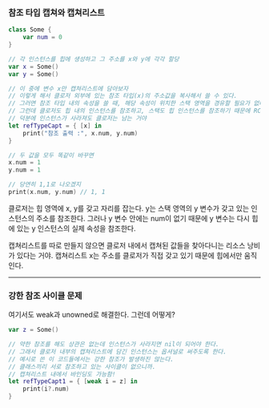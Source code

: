 ### 참조 타입 캡쳐와 캡쳐리스트

```swift
class Some {
    var num = 0
}

// 각 인스턴스를 힙에 생성하고 그 주소를 x와 y에 각각 할당
var x = Some()
var y = Some()

// 이 중에 변수 x만 캡쳐리스트에 담아보자
// 이렇게 해서 클로저 외부에 있는 참조 타입(x)의 주소값을 복사해서 쓸 수 있다.
// 그러면 참조 타입 내의 속성을 쓸 때, 해당 속성이 위치한 스택 영역을 경유할 필요가 없다.
// 그런데 클로저도 힙 내의 인스턴스를 참조하고, 스택도 힙 인스턴스를 참조하기 때문에 RC가 처음부터 2가 된다.
// 덕분에 인스턴스가 사라져도 클로저는 남는 거야
let refTypeCapt = { [x] in 
    print("참조 출력 :", x.num, y.num)
}

// 두 값을 모두 똑같이 바꾸면 
x.num = 1
y.num = 1

// 당연히 1,1로 나오겠지
print(x.num, y.num) // 1, 1
```

클로저는 힙 영역에 x, y를 갖고 자리를 잡는다.
y는 스택 영역의 y 변수가 갖고 있는 인스턴스의 주소를 참조한다.
그러나 y 변수 안에는 num이 없기 때문에 y 변수는 다시 힙에 있는 y 인스턴스의 실제 속성을 참조한다.

캡쳐리스트를 따로 만들지 않으면 클로저 내에서 캡쳐된 값들을 찾아다니는 리소스 낭비가 있다는 거야.
캡쳐리스트 x는 주소를 클로저가 직접 갖고 있기 때문에 힙에서만 움직인다.

---
### 강한 참조 사이클 문제
여기서도 weak과 unowned로 해결한다.
그런데 어떻게?

```swift
var z = Some()

// 약한 참조를 해도 상관은 없는데 인스턴스가 사라지면 nil이 되어야 한다.
// 그래서 클로저 내부의 캡쳐리스트에 담긴 인스턴스는 옵셔널로 써주도록 한다.
// 예시로 쓴 이 코드들에서는 강한 참조가 발생하진 않는다.
// 클래스끼리 서로 참조하고 있는 사이클이 없으니까.
// 캡쳐리스트 내에서 바인딩도 가능함!
let refTypeCapt1 = { [weak i = z] in 
    print(i?.num)
}
```